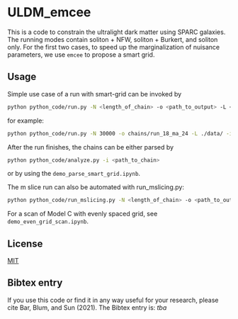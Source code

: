 # ULDM_emcee

This is a code to constrain the ultralight dark matter using SPARC galaxies. The running modes contain soliton + NFW, soliton + Burkert, and soliton only. For the first two cases, to speed up the marginalization of nuisance parameters, we use `emcee` to propose a smart grid. 

## Usage

Simple use case of a run with smart-grid can be invoked by

```bash
python python_code/run.py -N <length_of_chain> -o <path_to_output> -L <location_of_dataset> -i <path_to_input> -w <number_of_walkers>
```

for example:

```bash
python python_code/run.py -N 30000 -o chains/run_18_ma_24 -L ./data/ -i input/sample4.param -w 100
```

After the run finishes, the chains can be either parsed by

```bash
python python_code/analyze.py -i <path_to_chain>
```
or by using the `demo_parse_smart_grid.ipynb`.

The m slice run can also be automated with run_mslicing.py:
```bash
python python_code/run_mslicing.py -N <length_of_chain> -o <path_to_output> -L <location_of_dataset> -i <path_to_input> -w <number_of_walkers> -m 'logm_min logm_max number_of_slicing' -G 'galA galB ...'
```

For a scan of Model C with evenly spaced grid, see `demo_even_grid_scan.ipynb`. 

## License
[MIT](https://opensource.org/licenses/MIT)

## Bibtex entry
If you use this code or find it in any way useful for your research, please cite Bar, Blum, and Sun (2021). The Bibtex entry is: *tba*


